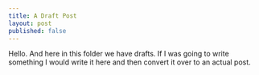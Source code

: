 ```yaml
---
title: A Draft Post
layout: post
published: false
---
```


Hello. And here in this folder we have drafts. If I was going to write something I would write it here and then convert it over to an actual post.
